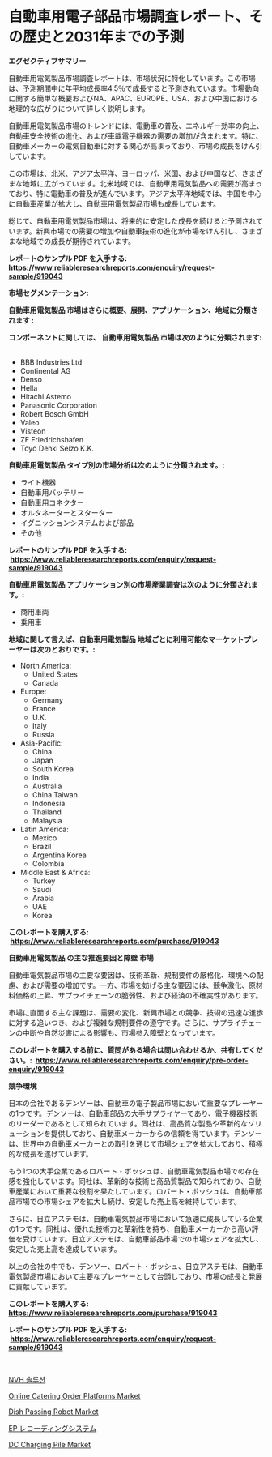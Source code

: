 <p><h1>自動車用電子部品市場調査レポート、その歴史と2031年までの予測</h1></p><p><strong>エグゼクティブサマリー</strong></p>
<p><p>自動車用電気製品市場調査レポートは、市場状況に特化しています。この市場は、予測期間中に年平均成長率4.5％で成長すると予測されています。市場動向に関する簡単な概要およびNA、APAC、EUROPE、USA、および中国における地理的な広がりについて詳しく説明します。</p><p>自動車用電気製品市場のトレンドには、電動車の普及、エネルギー効率の向上、自動車安全技術の進化、および車載電子機器の需要の増加が含まれます。特に、自動車メーカーの電気自動車に対する関心が高まっており、市場の成長をけん引しています。</p><p>この市場は、北米、アジア太平洋、ヨーロッパ、米国、および中国など、さまざまな地域に広がっています。北米地域では、自動車用電気製品への需要が高まっており、特に電動車の普及が進んでいます。アジア太平洋地域では、中国を中心に自動車産業が拡大し、自動車用電気製品市場も成長しています。</p><p>総じて、自動車用電気製品市場は、将来的に安定した成長を続けると予測されています。新興市場での需要の増加や自動車技術の進化が市場をけん引し、さまざまな地域での成長が期待されています。</p></p>
<p><strong>レポートのサンプル PDF を入手する: <a href="https://www.reliableresearchreports.com/enquiry/request-sample/919043">https://www.reliableresearchreports.com/enquiry/request-sample/919043</a></strong></p>
<p><strong>市場セグメンテーション:</strong></p>
<p><strong> 自動車用電気製品 市場はさらに概要、展開、アプリケーション、地域に分類されます :</strong></p>
<p><strong>コンポーネントに関しては、 自動車用電気製品 市場は次のように分類されます: &nbsp;</strong></p>
<p><ul><li>BBB Industries Ltd</li><li>Continental AG</li><li>Denso</li><li>Hella</li><li>Hitachi Astemo</li><li>Panasonic Corporation</li><li>Robert Bosch GmbH</li><li>Valeo</li><li>Visteon</li><li>ZF Friedrichshafen</li><li>Toyo Denki Seizo K.K.</li></ul></p>
<p><strong> 自動車用電気製品 タイプ別の市場分析は次のように分類されます。:</strong></p>
<p><ul><li>ライト機器</li><li>自動車用バッテリー</li><li>自動車用コネクター</li><li>オルタネーターとスターター</li><li>イグニッションシステムおよび部品</li><li>その他</li></ul></p>
<p><strong>レポートのサンプル PDF を入手する: &nbsp;<a href="https://www.reliableresearchreports.com/enquiry/request-sample/919043">https://www.reliableresearchreports.com/enquiry/request-sample/919043</a></strong></p>
<p><strong> 自動車用電気製品 アプリケーション別の市場産業調査は次のように分類されます。:</strong></p>
<p><ul><li>商用車両</li><li>乗用車</li></ul></p>
<p><strong>地域に関して言えば、自動車用電気製品 地域ごとに利用可能なマーケットプレーヤーは次のとおりです。:</strong></p>
<p><ul>
    <li>
        North America:
        <ul>
            <li>United States</li>
            <li>Canada</li>
        </ul>
    </li>
    <li>
        Europe:
        <ul>
            <li>Germany</li>
            <li>France</li>
            <li>U.K.</li>
            <li>Italy</li>
            <li>Russia</li>
        </ul>
    </li>
    <li>
        Asia-Pacific:
        <ul>
            <li>China</li>
            <li>Japan</li>
            <li>South Korea</li>
            <li>India</li>
            <li>Australia</li>
            <li>China Taiwan</li>
            <li>Indonesia</li>
            <li>Thailand</li>
            <li>Malaysia</li>
        </ul>
    </li>
    <li>
        Latin America:
        <ul>
            <li>Mexico</li>
            <li>Brazil</li>
            <li>Argentina Korea</li>
            <li>Colombia</li>
        </ul>
    </li>
    <li>
        Middle East & Africa:
        <ul>
            <li>Turkey</li>
            <li>Saudi</li>
            <li>Arabia</li>
            <li>UAE</li>
            <li>Korea</li>
        </ul>
    </li>
    </ul></p>
<p><strong>このレポートを購入する: &nbsp;<a href="https://www.reliableresearchreports.com/purchase/919043">https://www.reliableresearchreports.com/purchase/919043</a></strong></p>
<p><strong>自動車用電気製品 の主な推進要因と障壁 市場</strong></p>
<p><p>自動車電気製品市場の主要な要因は、技術革新、規制要件の厳格化、環境への配慮、および需要の増加です。一方、市場を妨げる主な要因には、競争激化、原材料価格の上昇、サプライチェーンの脆弱性、および経済の不確実性があります。</p><p>市場に直面する主な課題は、需要の変化、新興市場との競争、技術の迅速な進歩に対する追いつき、および複雑な規制要件の遵守です。さらに、サプライチェーンの中断や自然災害による影響も、市場参入障壁となっています。</p></p>
<p><strong>このレポートを購入する前に、質問がある場合は問い合わせるか、共有してください。:&nbsp; <a href="https://www.reliableresearchreports.com/enquiry/pre-order-enquiry/919043">https://www.reliableresearchreports.com/enquiry/pre-order-enquiry/919043</a></strong></p>
<p><strong>競争環境</strong></p>
<p><p>日本の会社であるデンソーは、自動車の電子製品市場において重要なプレーヤーの1つです。デンソーは、自動車部品の大手サプライヤーであり、電子機器技術のリーダーであるとして知られています。同社は、高品質な製品や革新的なソリューションを提供しており、自動車メーカーからの信頼を得ています。デンソーは、世界中の自動車メーカーとの取引を通じて市場シェアを拡大しており、積極的な成長を遂げています。</p><p>もう1つの大手企業であるロバート・ボッシュは、自動車電気製品市場での存在感を強化しています。同社は、革新的な技術と高品質製品で知られており、自動車産業において重要な役割を果たしています。ロバート・ボッシュは、自動車部品市場での市場シェアを拡大し続け、安定した売上高を維持しています。</p><p>さらに、日立アステモは、自動車電気製品市場において急速に成長している企業の1つです。同社は、優れた技術力と革新性を持ち、自動車メーカーから高い評価を受けています。日立アステモは、自動車部品市場での市場シェアを拡大し、安定した売上高を達成しています。</p><p>以上の会社の中でも、デンソー、ロバート・ボッシュ、日立アステモは、自動車電気製品市場において主要なプレーヤーとして台頭しており、市場の成長と発展に貢献しています。</p></p>
<p><strong>このレポートを購入する: &nbsp; <a href="https://www.reliableresearchreports.com/purchase/919043">https://www.reliableresearchreports.com/purchase/919043</a></strong></p>
<p><strong>レポートのサンプル PDF を入手する: &nbsp;<a href="https://www.reliableresearchreports.com/enquiry/request-sample/919043">https://www.reliableresearchreports.com/enquiry/request-sample/919043</a></strong><strong></strong></p>
<p>&nbsp;</p>
<p><p><a href="https://github.com/laholand/Market-Research-Report-List-2/blob/main/7077314182743.md">NVH 솔루션</a></p><p><a href="https://issuu.com/reportprime-2/docs/online-catering-order-platforms-market-size-2030.p">Online Catering Order Platforms Market</a></p><p><a href="https://issuu.com/reportprime-2/docs/dish-passing-robot-market-size-2030.pptx">Dish Passing Robot Market</a></p><p><a href="https://github.com/mohamedbakry57/Market-Research-Report-List-2/blob/main/1296061182747.md">EP レコーディングシステム</a></p><p><a href="https://github.com/guneycigdem35/Market-Research-Report-List-2/blob/main/dc-charging-pile-market.md">DC Charging Pile Market</a></p></p>